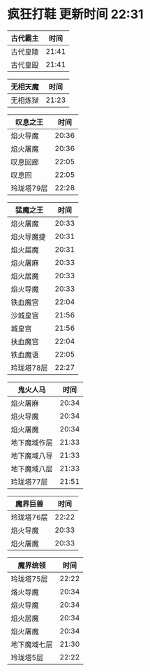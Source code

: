 # 疯狂打鞋 更新时间 22:31

| 古代霸主   | 时间    |
|--------|-------|
| 古代皇陵 | 21:41 |
| 古代皇殴 | 21:41 |

| 无相天魔   | 时间    |
|--------|-------|
| 无相炼狱 | 21:23 |

| 叹息之王   | 时间    |
|--------|-------|
| 焰火导魔 | 20:36 |
| 焰火屠魔 | 20:36 |
| 叹息回廊 | 22:05 |
| 叹息回 | 22:05 |
| 玲珑塔79层 | 22:28 |

| 猛魔之王   | 时间    |
|--------|-------|
| 焰火屠魔 | 20:33 |
| 焰火导魔捷 | 20:31 |
| 焰火届魔 | 20:31 |
| 焰火屠麻 | 20:33 |
| 焰火居魔 | 20:33 |
| 焰火导魔 | 20:33 |
| 铁血魔宫 | 22:04 |
| 沙城皇宫 | 21:56 |
| 城皇宫 | 21:56 |
| 扶血魔宫 | 22:04 |
| 铁血魔语 | 22:05 |
| 玲珑塔78层 | 22:27 |

| 鬼火人马   | 时间    |
|--------|-------|
| 焰火屠麻 | 20:34 |
| 焰火导魔 | 20:34 |
| 焰火屠魔 | 20:34 |
| 地下魔域作层 | 21:33 |
| 地下魔域八导 | 21:33 |
| 地下魔域八层 | 21:33 |
| 玲珑塔77层 | 21:51 |

| 魔界巨兽   | 时间    |
|--------|-------|
| 玲珑塔76层 | 22:22 |
| 焰火导魔 | 20:33 |
| 焰火屠魔 | 20:33 |

| 魔界统领   | 时间    |
|--------|-------|
| 玲珑塔75层 | 22:22 |
| 烙火导魔 | 20:34 |
| 焰火导魔 | 20:34 |
| 焰火居魔 | 20:34 |
| 焰火屠魔 | 20:34 |
| 地下魔域七层 | 21:30 |
| 玲珑塔5层 | 22:22 |